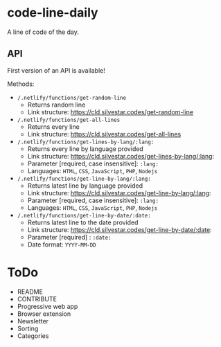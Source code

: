 # code-line-daily

A line of code of the day.

## API

First version of an API is available!

Methods:
- `/.netlify/functions/get-random-line`
  - Returns random line
  - Link structure: https://cld.silvestar.codes/get-random-line
- `/.netlify/functions/get-all-lines`
  - Returns every line
  - Link structure: https://cld.silvestar.codes/get-all-lines
- `/.netlify/functions/get-lines-by-lang/:lang:`
  - Returns every line by language provided
  - Link structure: https://cld.silvestar.codes/get-lines-by-lang/:lang:
  - Parameter [required, case insensitive]: `:lang:`
  - Languages: `HTML`, `CSS`, `JavaScript`, `PHP`, `Nodejs`
- `/.netlify/functions/get-line-by-lang/:lang:`
  - Returns latest line by language provided
  - Link structure: https://cld.silvestar.codes/get-line-by-lang/:lang:
  - Parameter [required, case insensitive]: `:lang:`
  - Languages: `HTML`, `CSS`, `JavaScript`, `PHP`, `Nodejs`
- `/.netlify/functions/get-line-by-date/:date:`
  - Returns latest line to the date provided
  - Link structure: https://cld.silvestar.codes/get-line-by-date/:date:
  - Parameter [required] : `:date:`
  - Date format: `YYYY-MM-DD`

# ToDo

- README
- CONTRIBUTE
- Progressive web app
- Browser extension
- Newsletter
- Sorting
- Categories
